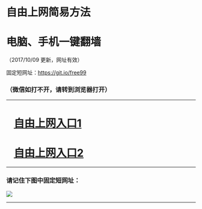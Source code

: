 ﻿# 自由上网简易方法

# 电脑、手机一键翻墙

（2017/10/09 更新，网址有效）

固定短网址：https://git.io/free99

### （微信如打不开，请转到浏览器打开）


***





# &nbsp;&nbsp; <a href="http://ft1496819890.fwq-tz-1001.info/fwqtz01.html?t=10090018257 " target="_blank">自由上网入口1</a>
# &nbsp;&nbsp; <a href="http://ft2956715899.fwq-tz-1002.info/fwqtz02.html?t=10090018052 " target="_blank">自由上网入口2</a>
***

### 请记住下图中固定短网址：

<img src="https://s3-us-west-2.amazonaws.com/fwq-1001/yjfq-20170905okok.png" /> 


***

